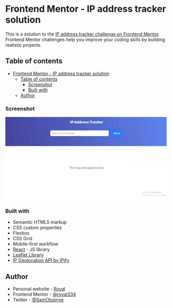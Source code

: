 # Frontend Mentor - IP address tracker solution

This is a solution to the [IP address tracker challenge on Frontend Mentor](https://www.frontendmentor.io/challenges/ip-address-tracker-I8-0yYAH0). Frontend Mentor challenges help you improve your coding skills by building realistic projects. 

## Table of contents

- [Frontend Mentor - IP address tracker solution](#frontend-mentor---ip-address-tracker-solution)
  - [Table of contents](#table-of-contents)
    - [Screenshot](#screenshot)
    - [Built with](#built-with)
  - [Author](#author)

### Screenshot

![Project Preview](public/images/projectpreview.jpg)

### Built with

- Semantic HTML5 markup
- CSS custom properties
- Flexbox
- CSS Grid
- Mobile-first workflow
- [React](https://reactjs.org/) - JS library
- [Leaflet Library](https://react-leaflet.js.org)
- [IP Geolocation API by IPify](https://geo.ipify.org)

## Author

- Personal website - [Royal](https://www.your-site.com)
- Frontend Mentor - [@royal334](https://www.frontendmentor.io/profile/royal334)
- Twitter - [@SamOtuonye](https://www.twitter.com/SamOtuonye)

